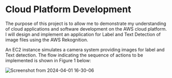 # Cloud Platform Development

The purpose of this project is to allow me to demonstrate my understanding of cloud applications and software development on the AWS cloud platform. I will design and implement an application for Label and Text Detection of image files using the AWS Rekognition.

An EC2 instance simulates a camera system providing images for label and
Text detection. The flow indicating the sequence of actions to be implemented is shown in Figure 1 below:

![Screenshot from 2024-04-01 16-30-06](https://github.com/Virgo-Alpha/CPD/assets/79147634/20eb6702-6c0e-45a1-acf4-7e4abb4f91da)
